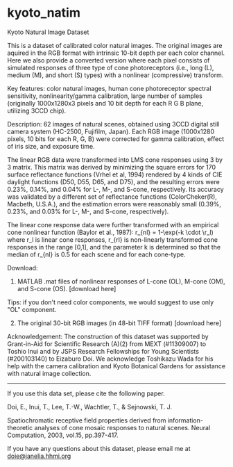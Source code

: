 # kyoto_natim
Kyoto Natural Image Dataset

This is a dataset of calibrated color natural images.  The original images are aquired in the RGB format with intrinsic 10-bit depth per each color channel. Here we also provide a converted version where each pixel consists of simulated responses of three type of cone photoreceptors (i.e., long (L), medium (M), and short (S) types) with a nonlinear (compressive) transform.

Key features:
color natural images, human cone photoreceptor spectral sensitivity, nonlinearity/gamma calibration, large number of samples (originally 1000x1280x3 pixels and 10 bit depth for each R G B plane, utilizing 3CCD chip).

Description:
62 images of natural scenes, obtained using 3CCD digital still camera system (HC-2500, Fujifilm, Japan). Each RGB image (1000x1280 pixels, 10 bits for each R, G, B) were corrected for gamma calibration, effect of iris size, and exposure time.

The linear RGB data were transformed into LMS cone responses using 3 by 3 matrix. This matrix was derived by minimizing the square errors for 170 surface reflectance functions (Vrhel et al, 1994) rendered by 4 kinds of CIE daylight functions (D50, D55, D65, and D75), and the resulting errors were 0.23%, 0.14%, and 0.04% for L-, M-, and S-cone, respectively. Its accuracy was validated by a different set of reflectance functions (ColorCheker(R), Macbeth, U.S.A.), and the estimation errors were reasonably small (0.39%, 0.23%, and 0.03% for L-, M-, and S-cone, respectively).

The linear cone response data were further transformed with an empirical cone nonlinear function (Baylor et al., 1987):
r_{nl} = 1-\exp(-k \cdot \r_l)
where r_l is linear cone responses, r_{rl} is non-linearly transformed cone responses in the range [0,1], and the parameter k is determined so that the median of r_{nl} is 0.5 for each scene and for each cone-type. 

Download:
1. MATLAB .mat files of nonlinear responses of L-cone (OL), M-cone (OM), and S-cone (OS). [download here]

Tips: if you don't need color components, we would suggest to use only "OL" component.

2. The original 30-bit RGB images (in 48-bit TIFF format) [download here]

Acknowledgement:
The construction of this dataset was supported by Grant-in-Aid for Scientific Research (A)(2) from MEXT (#11309007) to Toshio Inui and by JSPS Research Fellowships for Young Scientists (#200103140) to Eizaburo Doi. We acknowledge Toshikazu Wada for his help with the camera calibration and Kyoto Botanical Gardens for assistance with natural image collection. 

***

If you use this data set, please cite the following paper.

Doi, E., Inui, T., Lee, T.-W., Wachtler, T., & Sejnowski, T. J.

Spatiochromatic receptive field properties derived from information-theoretic analyses of cone mosaic responses to natural scenes.
Neural Computation, 2003, vol.15, pp.397-417.

If you have any questions about this dataset, please email me at doie@janelia.hhmi.org






